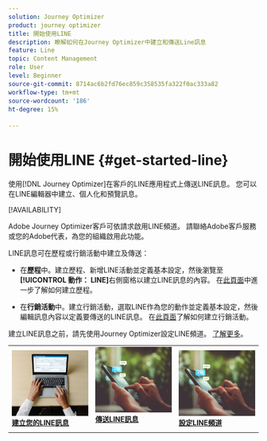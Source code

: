 ```yaml
---
solution: Journey Optimizer
product: journey optimizer
title: 開始使用LINE
description: 瞭解如何在Journey Optimizer中建立和傳送Line訊息
feature: Line
topic: Content Management
role: User
level: Beginner
source-git-commit: 8714ac6b2fd76ec859c358535fa322f0ac333a82
workflow-type: tm+mt
source-wordcount: '186'
ht-degree: 15%

---
```


# 開始使用LINE {#get-started-line}

使用[!DNL Journey Optimizer]在客戶的LINE應用程式上傳送LINE訊息。 您可以在LINE編輯器中建立、個人化和預覽訊息。

[!AVAILABILITY]
>>
Adobe Journey Optimizer客戶可依請求啟用LINE頻道。 請聯絡Adobe客戶服務或您的Adobe代表，為您的組織啟用此功能。
>
LINE訊息可在歷程或行銷活動中建立及傳送：

* 在&#x200B;**歷程**&#x200B;中。建立歷程、新增LINE活動並定義基本設定，然後瀏覽至&#x200B;**[!UICONTROL 動作： LINE]**&#x200B;右側窗格以建立LINE訊息的內容。 在[此頁面](../building-journeys/journey-gs.md)中進一步了解如何建立歷程。

* 在&#x200B;**行銷活動**&#x200B;中。建立行銷活動，選取LINE作為您的動作並定義基本設定，然後編輯訊息內容以定義要傳送的LINE訊息。 在[此頁面](../campaigns/create-campaign.md#configure)了解如何建立行銷活動。

建立LINE訊息之前，請先使用Journey Optimizer設定LINE頻道。 [了解更多](line-configuration.md)。

<table style="table-layout:fixed"><tr style="border: 0;">
<td>
<a href="create-line.md">
<img alt="銷售機會" src="../assets/do-not-localize/sms-create.jpeg">
</a>
<div><a href="create-line.md"><strong>建立您的LINE訊息</strong>
</div>
</td>
<td>
<a href="send-line.md">
<img alt="不頻繁" src="../assets/do-not-localize/sms-sending.jpg">
</a>
<div>
<a href="send-line.md"><strong>傳送LINE訊息</strong></a>
</div>
<p></td>
<td>
<a href="line-configuration.md">
<img alt="不頻繁" src="../assets/do-not-localize/sms-sending.jpg">
<div>
<a href="line-configuration.md"><strong>設定LINE頻道</strong>
</a>
</div>
</td>
</tr></table>

